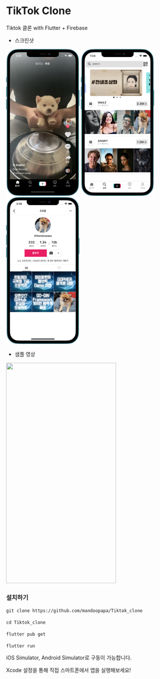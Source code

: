 # TikTok Clone

Tiktok 클론 with Flutter + Firebase

- 스크린샷

<img src="https://github.com/mandoopapa/Tiktok_clone/blob/master/images/screen01.png" width=200px height=400px> <img src="https://github.com/mandoopapa/Tiktok_clone/blob/master/images/screen02.png" width=200px height=400px> <img src="https://github.com/mandoopapa/Tiktok_clone/blob/master/images/screen03.png" width=200px height=400px>

- 샘플 영상

<img src="https://github.com/mandoopapa/Tiktok_clone/blob/master/images/mainfeed.gif" width=300px height=600px>

### 설치하기

```
git clone https://github.com/mandoopapa/Tiktok_clone

cd Tiktok_clone

flutter pub get

flutter run
```

iOS Simulator, Android Simulator로 구동이 가능합니다.

Xcode 설정을 통해 직접 스마트폰에서 앱을 실행해보세요!
